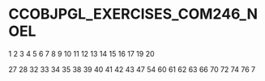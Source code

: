 # CCOBJPGL_EXERCISES_COM246_NOEL


1
2
3
4
5
6
7
8
9
10
11
12
13
14
15
16
17
19
20

27
28
32
33
34
35
38
39
40
41
42
43
47
54
60
61
62
63
66
70
72
74
76
7
